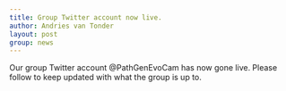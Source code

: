 ```yaml
---
title: Group Twitter account now live.
author: Andries van Tonder
layout: post
group: news
---
```


Our group Twitter account @PathGenEvoCam has now gone live. Please follow to keep updated with what the group is up to.